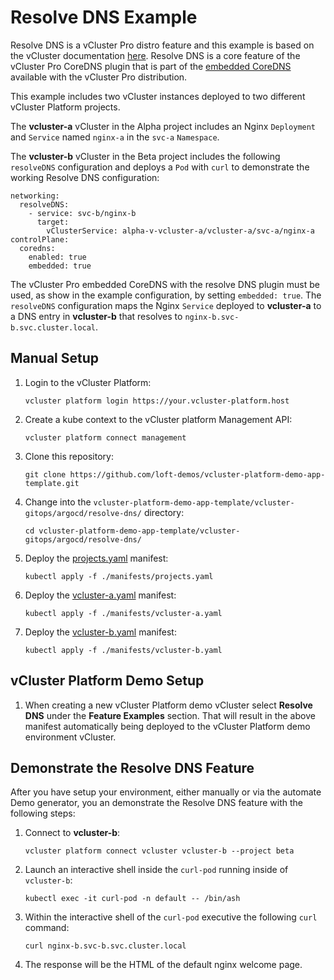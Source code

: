 # Resolve DNS Example

Resolve DNS is a vCluster Pro distro feature and this example is based on the vCluster documentation [here](https://www.vcluster.com/docs/vcluster/configure/vcluster-yaml/networking/resolve-dns). Resolve DNS is a core feature of the vCluster Pro CoreDNS plugin that is part of the [embedded CoreDNS](https://www.vcluster.com/docs/vcluster/next/configure/vcluster-yaml/control-plane/components/coredns#integrated-coredns) available with the vCluster Pro distribution.

This example includes two vCluster instances deployed to two different vCluster Platform projects. 

The **vcluster-a** vCluster in the Alpha project includes an Nginx `Deployment` and `Service` named `nginx-a` in the `svc-a` `Namespace`.

The **vcluster-b** vCluster in the Beta project includes the following `resolveDNS` configuration and deploys a `Pod` with `curl` to demonstrate the working Resolve DNS configuration:
```
networking:
  resolveDNS:
    - service: svc-b/nginx-b
      target:
        vClusterService: alpha-v-vcluster-a/vcluster-a/svc-a/nginx-a
controlPlane:
  coredns:
    enabled: true
    embedded: true
```
The vCluster Pro embedded CoreDNS with the resolve DNS plugin must be used, as show in the example configuration, by setting `embedded: true`. The `resolveDNS` configuration maps the Nginx `Service` deployed to **vcluster-a** to a DNS entry in **vcluster-b** that resolves to `nginx-b.svc-b.svc.cluster.local`.

## Manual Setup
1. Login to the vCluster Platform:
    ```
    vcluster platform login https://your.vcluster-platform.host
    ```
2. Create a kube context to the vCluster platform Management API:
    ```
    vcluster platform connect management
    ```
3. Clone this repository:
    ```
    git clone https://github.com/loft-demos/vcluster-platform-demo-app-template.git
    ```
4. Change into the `vcluster-platform-demo-app-template/vcluster-gitops/argocd/resolve-dns/` directory:
    ```
    cd vcluster-platform-demo-app-template/vcluster-gitops/argocd/resolve-dns/
    ```
5. Deploy the [projects.yaml](./manifests/projects.yaml) manifest:
    ```
    kubectl apply -f ./manifests/projects.yaml
    ```
6. Deploy the [vcluster-a.yaml](./manifests/vcluster-a.yaml) manifest:
    ```
    kubectl apply -f ./manifests/vcluster-a.yaml
    ```
7. Deploy the [vcluster-b.yaml](./manifests/vcluster-b.yaml) manifest:
    ```
    kubectl apply -f ./manifests/vcluster-b.yaml
    ```

## vCluster Platform Demo Setup
1. When creating a new vCluster Platform demo vCluster select **Resolve DNS** under the **Feature Examples** section. That will result in the above manifest automatically being deployed to the vCluster Platform demo environment vCluster.

## Demonstrate the Resolve DNS Feature
After you have setup your environment, either manually or via the automate Demo generator, you an demonstrate the Resolve DNS feature with the following steps:
1. Connect to **vcluster-b**:
    ```
    vcluster platform connect vcluster vcluster-b --project beta
    ```
2. Launch an interactive shell inside the `curl-pod` running inside of `vcluster-b`:
    ```
    kubectl exec -it curl-pod -n default -- /bin/ash
    ```
3. Within the interactive shell of the `curl-pod` executive the following `curl` command:
    ```
    curl nginx-b.svc-b.svc.cluster.local
    ```
4. The response will be the HTML of the default nginx welcome page.


